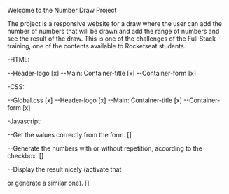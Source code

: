 Welcome to the Number Draw Project

The project is a responsive website for a draw where the user can add the number of numbers that will be drawn and add the range of numbers and see the result of the draw.
This is one of the challenges of the Full Stack training, one of the contents available to Rocketseat students.

-HTML:

--Header-logo [x]
--Main: Container-title [x]
--Container-form [x]

-CSS:

--Global.css [x]
--Header-logo [x]
--Main: Container-title [x]
--Container-form [x]

-Javascript:

--Get the values ​​correctly from the form. []

--Generate the numbers with or without repetition, according to the checkbox. []

--Display the result nicely (activate that <div class="container-result"> or generate a similar one). []
